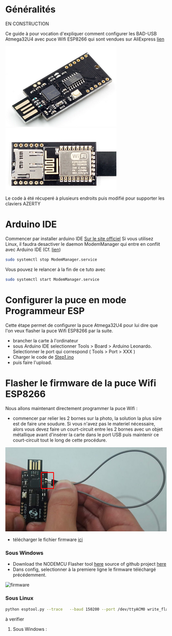 # Généralités

EN CONSTRUCTION

Ce guide à pour vocation d'expliquer comment configurer les BAD-USB Atmega32U4 avec puce Wifi ESP8266 qui sont vendues sur AliExpress [lien](https://fr.aliexpress.com/item/32946940424.html)

![BAD-USB_front](https://raw.githubusercontent.com/sebastienPoussard/BADUSB_Atmega32U4_ESP8266_FR/master/img/badusb_front.png)
![BAD-USB_back](https://raw.githubusercontent.com/sebastienPoussard/BADUSB_Atmega32U4_ESP8266_FR/master/img/badusb_back.png)

Le code à été récuperé à plusieurs endroits puis modifié pour supporter les claviers AZERTY

# Arduino IDE
Commencer par installer arduino IDE [Sur le site officiel](https://www.arduino.cc/en/main/software)
Si vous utilisez Linux, il faudra desactiver le daemon ModemManager qui entre en conflit avec Arduino IDE (Cf. [lien](https://forum.sparkfun.com/viewtopic.php?t=46710))
```Bash
sudo systemctl stop ModemManager.service
```
Vous pouvez le relancer à la fin de ce tuto avec  
```Bash
sudo systemctl start ModemManager.service
```

# Configurer la puce en mode Programmeur ESP
Cette étape permet de configurer la puce Atmega32U4 pour lui dire que l'on veux flasher la puce Wifi ESP8266 par la suite.
- brancher la carte à l'ordinateur
- sous Arduino IDE selectionner Tools > Board > Arduino Leonardo. Selectionner le port qui correspond ( Tools > Port > XXX )
- Charger le code de [Step1.ino](https://github.com/sebastienPoussard/BADUSB_Atmega32U4_ESP8266_FR/blob/master/fichiers/step1.ino)
- puis faire l'upload.

# Flasher le firmware de la puce Wifi ESP8266
Nous allons maintenant directement programmer la puce Wifi :
- commencer par relier les 2 bornes sur la photo, la solution la plus sûre est de faire une soudure. Si vous n'avez pas le materiel nécessaire, alors vous devez faire un court-circuit entre les 2 bornes avec un objet métallique avant d'insérer la carte dans le port USB puis maintenir ce court-circuit tout le long de cette procédure.

![shunt](https://raw.githubusercontent.com/sebastienPoussard/BADUSB_Atmega32U4_ESP8266_FR/master/img/shunt.png)

- télécharger le fichier firmware [ici](https://github.com/sebastienPoussard/BADUSB_Atmega32U4_ESP8266_FR/raw/master/fichiers/esp8266_wifi_duck_4mb.bin)

### Sous Windows
- Download the NODEMCU Flasher tool [here](https://github.com/nodemcu/nodemcu-flasher/archive/master.zip)
source of github project [here](https://github.com/nodemcu/nodemcu-flasher)
- Dans config, selectionner à la premiere ligne le firmware téléchargé précédemment.

![firmware](https://github.com/nodemcu/nodemcu-flasher/raw/master/Resources/Images/NodeMCU-Flasher-Setting.png)

### Sous Linux

```Bash
python esptool.py --trace   --baud 150200 --port /dev/ttyACM0 write_flash 0x00000 <emplacement_esp8266_wifi_duck_4mb.bin> --flash_size 4MB --flash_mode dio --flash_freq 40m
```
à verifier

1. Sous Windows : 

